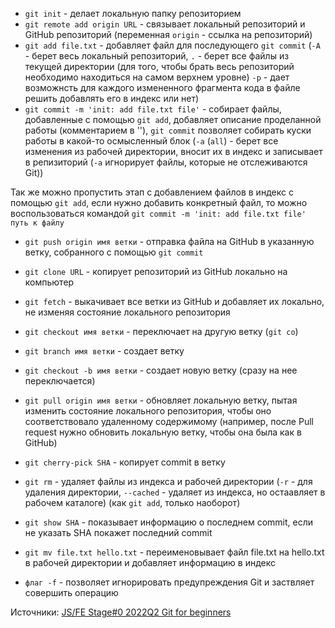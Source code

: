 - `git init` - делает локальную папку репозиторием
- `git remote add origin URL` - связывает локальный репозиторий и GitHub репозиторий (переменная `origin` - ссылка на репозиторий)
- `git add file.txt` - добавляет файл для последующего `git commit` (`-A` - берет весь локальный репозиторий, `.` - берет все файлы из текущей директории (для того, чтобы брать весь репозиторий необходимо находиться на самом верхнем уровне) `-p` - дает возможнсть для каждого измененного фрагмента кода в файле решить добавлять его в индекс или нет)
- `git commit -m 'init: add file.txt file'` - собирает файлы, добавленные с помощью `git add`, добавляет описание проделанной работы (комментарием в ''), `git commit` позволяет собирать куски работы в какой-то осмысленный блок (`-a` (`all`) - берет все изменения из рабочей директории, вносит их в индекс и записывает в репизиторий (`-a` игнорирует файлы, которые не отслеживаются Git))

Так же можно пропустить этап с добавлением файлов в индекс с помощью `git add`, если нужно добавить конкретный файл, то можно воспользоваться командой `git commit -m 'init: add file.txt file' путь к файлу`

- `git push origin имя ветки` - отправка файла на GitHub в указанную ветку, собранного с помощью `git commit`
- `git clone URL` - копирует репозиторий из GitHub локально на компьютер
- `git fetch` - выкачивает все ветки из GitHub и добавляет их локально, не изменяя состояние локального репозитория
- `git checkout имя ветки` - переключает на другую ветку (`git co`)
- `git branch имя ветки` - создает ветку
- `git checkout -b имя ветки` - создает новую ветку (сразу на нее переключается)
- `git pull origin имя ветки` - обновляет локальную ветку, пытая изменить состояние локального репозитория, чтобы оно соответствовало удаленному содержимому (например, после Pull request нужно обновить локальную ветку, чтобы она была как в GitHub)
- `git cherry-pick SHA` - копирует commit в ветку
- `git rm` - удаляет файлы из индекса и рабочей директории (`-r` - для удаления директории, `--cached` - удаляет из индекса, но остаавляет в рабочем каталоге) (как `git add`, только наоборот)
- `git show SHA` - показывает информацию о последнем commit, если не указать SHA покажет последний commit
- `git mv file.txt hello.txt` - переименовывает файл file.txt на hello.txt в рабочей директории и добавляет информацию в индекс

- `флаг -f` - позволяет игнорировать предупреждения Git и заствляет совершить операцию

Источники: [JS/FE Stage#0 2022Q2 Git for beginners](https://www.youtube.com/watch?v=6i0Wg-Pohg8&list=PLzLiprpVuH8df24MzZp-l5QMsJWJbi9qP)
